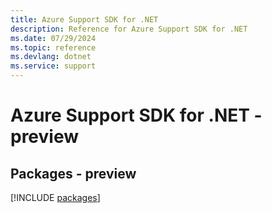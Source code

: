 ```yaml
---
title: Azure Support SDK for .NET
description: Reference for Azure Support SDK for .NET
ms.date: 07/29/2024
ms.topic: reference
ms.devlang: dotnet
ms.service: support
---
```

# Azure Support SDK for .NET - preview
## Packages - preview
[!INCLUDE [packages](support-index.md)]